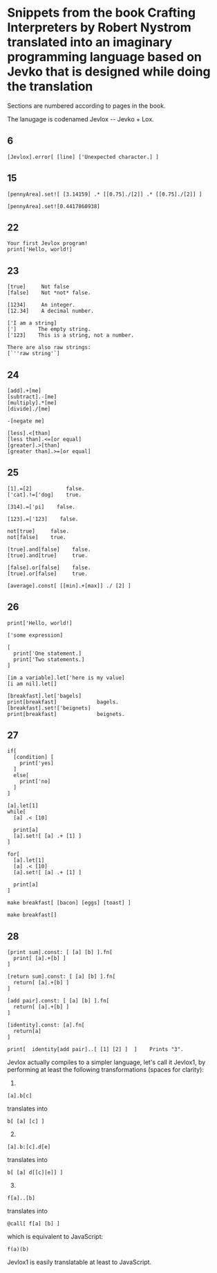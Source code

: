 # Snippets from the book Crafting Interpreters by Robert Nystrom translated into an imaginary programming language based on Jevko that is designed while doing the translation

Sections are numbered according to pages in the book.

The lanugage is codenamed Jevlox -- Jevko + Lox.

## 6

```
[Jevlox].error[ [line] ['Unexpected character.] ]
```

## 15

```
[pennyArea].set![ [3.14159] .* [[0.75]./[2]] .* [[0.75]./[2]] ]
```

```
[pennyArea].set![0.4417860938]
```

## 22

```
Your first Jevlox program!
print['Hello, world!]
```

## 23

```
[true]     Not false
[false]    Not *not* false.
```

```
[1234]     An integer.
[12.34]    A decimal number.
```

```
['I am a string]
[']       The empty string.
['123]    This is a string, not a number.

There are also raw strings:
[`''raw string'`]
```

## 24

```
[add].+[me]
[subtract].-[me]
[multiply].*[me]
[divide]./[me]
```

```
-[negate me]
```

```
[less].<[than]
[less than].<=[or equal]
[greater].>[than]
[greater than].>=[or equal]
```

## 25

```
[1].=[2]           false.
['cat].!=['dog]    true.
```

```
[314].=['pi]    false.
```

```
[123].=['123]    false.
```

```
not[true]     false.
not[false]    true.
```

```
[true].and[false]    false.
[true].and[true]     true.
```

```
[false].or[false]    false.
[true].or[false]     true.
```

```
[average].const[ [[min].+[max]] ./ [2] ]
```

## 26

```
print['Hello, world!]
```

```
['some expression]
```

```
[
  print['One statement.]
  print['Two statements.]
]
```

```
[im a variable].let['here is my value]
[i am nil].let[]
```

```
[breakfast].let['bagels]
print[breakfast]             bagels.
[breakfast].set!['beignets]
print[breakfast]             beignets.
```

## 27

```
if[
  [condition] [
    print['yes]
  ]
  else[
    print['no]
  ]
]
```

```
[a].let[1]
while[
  [a] .< [10]

  print[a]
  [a].set![ [a] .+ [1] ]
]
```

```
for[
  [a].let[1]
  [a] .< [10]
  [a].set![ [a] .+ [1] ]

  print[a]
]
```

```
make breakfast[ [bacon] [eggs] [toast] ]
```

```
make breakfast[]
```

## 28

```
[print sum].const: [ [a] [b] ].fn[
  print[ [a].+[b] ]
]
```

```
[return sum].const: [ [a] [b] ].fn[
  return[ [a].+[b] ]
]
```

```
[add pair].const: [ [a] [b] ].fn[
  return[ [a].+[b] ]
]

[identity].const: [a].fn[
  return[a]
]

print[  identity[add pair]..[ [1] [2] ]  ]    Prints "3".
```

Jevlox actually compiles to a simpler language, let's call it Jevlox1, by performing at least the following transformations (spaces for clarity):

1. 

```
[a].b[c]
```

translates into

```
b[ [a] [c] ]
```

2. 

```
[a].b:[c].d[e]
```

translates into

```
b[ [a] d[[c][e]] ]
```

3. 

```
f[a]..[b]
```

translates into

```
@call[ f[a] [b] ]
```

which is equivalent to JavaScript:

```
f(a)(b)
```

Jevlox1 is easily translatable at least to JavaScript.